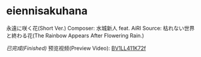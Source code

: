 # eiennisakuhana

永遠に咲く花(Short Ver.)
Composer: 水城新人 feat. AiRI
Source: 枯れない世界と終わる花(The Rainbow Appears After Flowering Rain.)

*已完成(Finished)*
预览视频(Preview Video): [BV1LL411K72f](https://www.bilibili.com/video/BV1LL411K72f)
